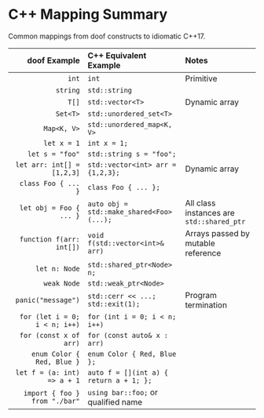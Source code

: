 # C++ Mapping Summary

Common mappings from doof constructs to idiomatic C++17.

| doof Example                 | C++ Equivalent Example                           | Notes                                         |
|-----------------------------:|:-------------------------------------------------|:----------------------------------------------|
| `int`                         | `int`                                            | Primitive                                     |
| `string`                      | `std::string`                                    |                                               |
| `T[]`                         | `std::vector<T>`                                 | Dynamic array                                 |
| `Set<T>`                      | `std::unordered_set<T>`                          |                                               |
| `Map<K, V>`                   | `std::unordered_map<K, V>`                       |                                               |
| `let x = 1`                   | `int x = 1;`                                     |                                               |
| `let s = "foo"`              | `std::string s = "foo";`                        |                                               |
| `let arr: int[] = [1,2,3]`    | `std::vector<int> arr = {1,2,3};`               | Dynamic array                                 |
| `class Foo { ... }`           | `class Foo { ... };`                             |                                               |
| `let obj = Foo { ... }`       | `auto obj = std::make_shared<Foo>(...);`         | All class instances are `std::shared_ptr`     |
| `function f(arr: int[])`      | `void f(std::vector<int>& arr)`                  | Arrays passed by mutable reference            |
| `let n: Node`                 | `std::shared_ptr<Node> n;`                       |                                               |
| `weak Node`                   | `std::weak_ptr<Node>`                            |                                               |
| `panic("message")`          | `std::cerr << ...; std::exit(1);`                | Program termination                           |
| `for (let i = 0; i < n; i++)` | `for (int i = 0; i < n; i++)`                    |                                               |
| `for (const x of arr)`        | `for (const auto& x : arr)`                      |                                               |
| `enum Color { Red, Blue }`    | `enum Color { Red, Blue };`                      |                                               |
| `let f = (a: int) => a + 1`   | `auto f = [](int a) { return a + 1; };`          |                                               |
| `import { foo } from "./bar"`| `using bar::foo;` or qualified name              |                                               |
